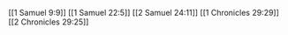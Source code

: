 [[1 Samuel 9:9]]
[[1 Samuel 22:5]]
[[2 Samuel 24:11]]
[[1 Chronicles 29:29]]
[[2 Chronicles 29:25]]
